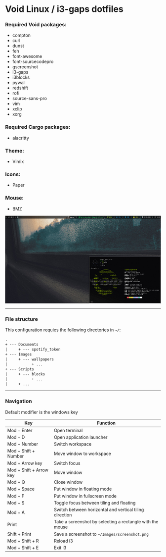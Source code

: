 # Void Linux / i3-gaps dotfiles

### Required Void packages:
* compton
* curl
* dunst
* feh
* font-awesome
* font-sourcecodepro
* gscreenshot
* i3-gaps
* i3blocks
* pywal
* redshift
* rofi
* source-sans-pro
* vim
* xclip
* xorg

### Required Cargo packages:
* alacritty

### Theme:
* Vimix

### Icons:
* Paper

### Mouse:
* BMZ

![Screenshot](screenshot.jpg)

---

### File structure
This configuration requies the following directories in `~/`:
```
.
+ --- Documents
|     + --- spotify_token
+ --- Images
|     + --- wallpapers
|           + ...
+ --- Scripts
|     + --- blocks
|           + ...
|     + ...
```

---

### Navigation
Default modifier is the windows key

|Key|Function|
|---|---|
|Mod + Enter|Open terminal|
|Mod + D|Open application launcher|
|Mod + Number|Switch workspace|
|Mod + Shift + Number|Move window to workspace|
|Mod + Arrow key|Switch focus|
|Mod + Shift + Arrow key|Move window|
|Mod + Q|Close window|
|Mod + Space|Put window in floating mode|
|Mod + F|Put window in fullscreen mode|
|Mod + S|Toggle focus between tiling and floating|
|Mod + A|Switch between horizontal and vertical tiling direction|
|Print|Take a screenshot by selecting a rectangle with the mouse|
|Shift + Print|Save a screenshot to `~/Images/screenshot.png`|
|Mod + Shift + R|Reload i3|
|Mod + Shift + E|Exit i3|
